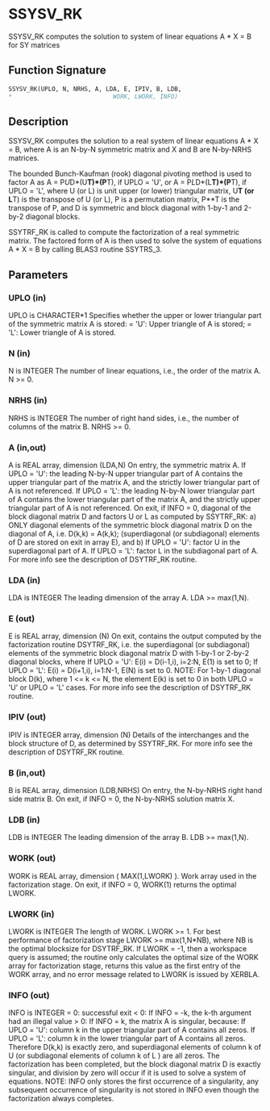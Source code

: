 # SSYSV_RK

SSYSV_RK computes the solution to system of linear equations A * X = B for SY matrices

## Function Signature

```fortran
SSYSV_RK(UPLO, N, NRHS, A, LDA, E, IPIV, B, LDB,
*                            WORK, LWORK, INFO)
```

## Description

 SSYSV_RK computes the solution to a real system of linear
 equations A * X = B, where A is an N-by-N symmetric matrix
 and X and B are N-by-NRHS matrices.

 The bounded Bunch-Kaufman (rook) diagonal pivoting method is used
 to factor A as
    A = P*U*D*(U**T)*(P**T),  if UPLO = 'U', or
    A = P*L*D*(L**T)*(P**T),  if UPLO = 'L',
 where U (or L) is unit upper (or lower) triangular matrix,
 U**T (or L**T) is the transpose of U (or L), P is a permutation
 matrix, P**T is the transpose of P, and D is symmetric and block
 diagonal with 1-by-1 and 2-by-2 diagonal blocks.

 SSYTRF_RK is called to compute the factorization of a real
 symmetric matrix.  The factored form of A is then used to solve
 the system of equations A * X = B by calling BLAS3 routine SSYTRS_3.

## Parameters

### UPLO (in)

UPLO is CHARACTER*1 Specifies whether the upper or lower triangular part of the symmetric matrix A is stored: = 'U': Upper triangle of A is stored; = 'L': Lower triangle of A is stored.

### N (in)

N is INTEGER The number of linear equations, i.e., the order of the matrix A. N >= 0.

### NRHS (in)

NRHS is INTEGER The number of right hand sides, i.e., the number of columns of the matrix B. NRHS >= 0.

### A (in,out)

A is REAL array, dimension (LDA,N) On entry, the symmetric matrix A. If UPLO = 'U': the leading N-by-N upper triangular part of A contains the upper triangular part of the matrix A, and the strictly lower triangular part of A is not referenced. If UPLO = 'L': the leading N-by-N lower triangular part of A contains the lower triangular part of the matrix A, and the strictly upper triangular part of A is not referenced. On exit, if INFO = 0, diagonal of the block diagonal matrix D and factors U or L as computed by SSYTRF_RK: a) ONLY diagonal elements of the symmetric block diagonal matrix D on the diagonal of A, i.e. D(k,k) = A(k,k); (superdiagonal (or subdiagonal) elements of D are stored on exit in array E), and b) If UPLO = 'U': factor U in the superdiagonal part of A. If UPLO = 'L': factor L in the subdiagonal part of A. For more info see the description of DSYTRF_RK routine.

### LDA (in)

LDA is INTEGER The leading dimension of the array A. LDA >= max(1,N).

### E (out)

E is REAL array, dimension (N) On exit, contains the output computed by the factorization routine DSYTRF_RK, i.e. the superdiagonal (or subdiagonal) elements of the symmetric block diagonal matrix D with 1-by-1 or 2-by-2 diagonal blocks, where If UPLO = 'U': E(i) = D(i-1,i), i=2:N, E(1) is set to 0; If UPLO = 'L': E(i) = D(i+1,i), i=1:N-1, E(N) is set to 0. NOTE: For 1-by-1 diagonal block D(k), where 1 <= k <= N, the element E(k) is set to 0 in both UPLO = 'U' or UPLO = 'L' cases. For more info see the description of DSYTRF_RK routine.

### IPIV (out)

IPIV is INTEGER array, dimension (N) Details of the interchanges and the block structure of D, as determined by SSYTRF_RK. For more info see the description of DSYTRF_RK routine.

### B (in,out)

B is REAL array, dimension (LDB,NRHS) On entry, the N-by-NRHS right hand side matrix B. On exit, if INFO = 0, the N-by-NRHS solution matrix X.

### LDB (in)

LDB is INTEGER The leading dimension of the array B. LDB >= max(1,N).

### WORK (out)

WORK is REAL array, dimension ( MAX(1,LWORK) ). Work array used in the factorization stage. On exit, if INFO = 0, WORK(1) returns the optimal LWORK.

### LWORK (in)

LWORK is INTEGER The length of WORK. LWORK >= 1. For best performance of factorization stage LWORK >= max(1,N*NB), where NB is the optimal blocksize for DSYTRF_RK. If LWORK = -1, then a workspace query is assumed; the routine only calculates the optimal size of the WORK array for factorization stage, returns this value as the first entry of the WORK array, and no error message related to LWORK is issued by XERBLA.

### INFO (out)

INFO is INTEGER = 0: successful exit < 0: If INFO = -k, the k-th argument had an illegal value > 0: If INFO = k, the matrix A is singular, because: If UPLO = 'U': column k in the upper triangular part of A contains all zeros. If UPLO = 'L': column k in the lower triangular part of A contains all zeros. Therefore D(k,k) is exactly zero, and superdiagonal elements of column k of U (or subdiagonal elements of column k of L ) are all zeros. The factorization has been completed, but the block diagonal matrix D is exactly singular, and division by zero will occur if it is used to solve a system of equations. NOTE: INFO only stores the first occurrence of a singularity, any subsequent occurrence of singularity is not stored in INFO even though the factorization always completes.

